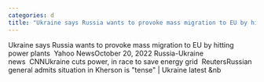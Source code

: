 ```yaml
---
categories: d
title: "Ukraine says Russia wants to provoke mass migration to EU by hitting power plants  Yahoo News"
---
```

Ukraine says Russia wants to provoke mass migration to EU by hitting power plants&nbsp;&nbsp;Yahoo NewsOctober 20, 2022 Russia-Ukraine news&nbsp;&nbsp;CNNUkraine cuts power, in race to save energy grid&nbsp;&nbsp;ReutersRussian general admits situation in Kherson is "tense" | Ukraine latest&nbsp;&nb